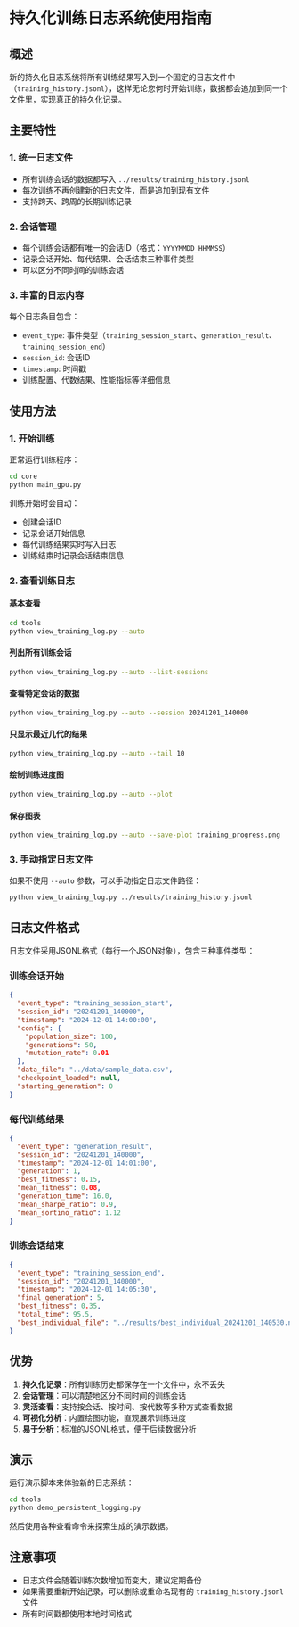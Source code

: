 # 持久化训练日志系统使用指南

## 概述

新的持久化日志系统将所有训练结果写入到一个固定的日志文件中（`training_history.jsonl`），这样无论您何时开始训练，数据都会追加到同一个文件里，实现真正的持久化记录。

## 主要特性

### 1. 统一日志文件
- 所有训练会话的数据都写入 `../results/training_history.jsonl`
- 每次训练不再创建新的日志文件，而是追加到现有文件
- 支持跨天、跨周的长期训练记录

### 2. 会话管理
- 每个训练会话都有唯一的会话ID（格式：`YYYYMMDD_HHMMSS`）
- 记录会话开始、每代结果、会话结束三种事件类型
- 可以区分不同时间的训练会话

### 3. 丰富的日志内容
每个日志条目包含：
- `event_type`: 事件类型（`training_session_start`、`generation_result`、`training_session_end`）
- `session_id`: 会话ID
- `timestamp`: 时间戳
- 训练配置、代数结果、性能指标等详细信息

## 使用方法

### 1. 开始训练
正常运行训练程序：
```bash
cd core
python main_gpu.py
```

训练开始时会自动：
- 创建会话ID
- 记录会话开始信息
- 每代训练结果实时写入日志
- 训练结束时记录会话结束信息

### 2. 查看训练日志

#### 基本查看
```bash
cd tools
python view_training_log.py --auto
```

#### 列出所有训练会话
```bash
python view_training_log.py --auto --list-sessions
```

#### 查看特定会话的数据
```bash
python view_training_log.py --auto --session 20241201_140000
```

#### 只显示最近几代的结果
```bash
python view_training_log.py --auto --tail 10
```

#### 绘制训练进度图
```bash
python view_training_log.py --auto --plot
```

#### 保存图表
```bash
python view_training_log.py --auto --save-plot training_progress.png
```

### 3. 手动指定日志文件
如果不使用 `--auto` 参数，可以手动指定日志文件路径：
```bash
python view_training_log.py ../results/training_history.jsonl
```

## 日志文件格式

日志文件采用JSONL格式（每行一个JSON对象），包含三种事件类型：

### 训练会话开始
```json
{
  "event_type": "training_session_start",
  "session_id": "20241201_140000",
  "timestamp": "2024-12-01 14:00:00",
  "config": {
    "population_size": 100,
    "generations": 50,
    "mutation_rate": 0.01
  },
  "data_file": "../data/sample_data.csv",
  "checkpoint_loaded": null,
  "starting_generation": 0
}
```

### 每代训练结果
```json
{
  "event_type": "generation_result",
  "session_id": "20241201_140000",
  "timestamp": "2024-12-01 14:01:00",
  "generation": 1,
  "best_fitness": 0.15,
  "mean_fitness": 0.08,
  "generation_time": 16.0,
  "mean_sharpe_ratio": 0.9,
  "mean_sortino_ratio": 1.12
}
```

### 训练会话结束
```json
{
  "event_type": "training_session_end",
  "session_id": "20241201_140000",
  "timestamp": "2024-12-01 14:05:30",
  "final_generation": 5,
  "best_fitness": 0.35,
  "total_time": 95.5,
  "best_individual_file": "../results/best_individual_20241201_140530.npy"
}
```

## 优势

1. **持久化记录**：所有训练历史都保存在一个文件中，永不丢失
2. **会话管理**：可以清楚地区分不同时间的训练会话
3. **灵活查看**：支持按会话、按时间、按代数等多种方式查看数据
4. **可视化分析**：内置绘图功能，直观展示训练进度
5. **易于分析**：标准的JSONL格式，便于后续数据分析

## 演示

运行演示脚本来体验新的日志系统：
```bash
cd tools
python demo_persistent_logging.py
```

然后使用各种查看命令来探索生成的演示数据。

## 注意事项

- 日志文件会随着训练次数增加而变大，建议定期备份
- 如果需要重新开始记录，可以删除或重命名现有的 `training_history.jsonl` 文件
- 所有时间戳都使用本地时间格式